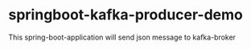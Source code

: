 # springboot-kafka-producer-demo
This spring-boot-application will send json message to kafka-broker
